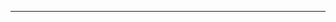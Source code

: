 <!--
CO_OP_TRANSLATOR_METADATA:
{
  "original_hash": "685f55cb07de19b52a30ce6e8b6d889e",
  "translation_date": "2025-08-28T21:01:11+00:00",
  "source_file": "03-CoreGenerativeAITechniques/README.md",
  "language_code": "pt"
}
-->


---


